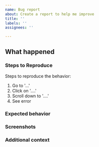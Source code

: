 ```yaml
---
name: Bug report
about: Create a report to help me improve
title: ''
labels: ''
assignees: ''

---
```


## What happened
<!--A clear and concise description of what the bug is.-->

### Steps to Reproduce
Steps to reproduce the behavior:
1. Go to '...'
2. Click on '....'
3. Scroll down to '....'
4. See error

### Expected behavior
<!--A clear and concise description of what you expected to happen.-->

### Screenshots
<!--If applicable, add screenshots to help explain your problem.-->

### Additional context
<!--Add any other context about the problem here.-->
